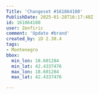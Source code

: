 ```yaml
---
Title: 'Changeset #161864180'
PublishDate: 2025-01-28T16:17:48Z
id: 161864180
user: Zenfiric
comment: 'Update #brand'
created_by: iD 2.30.4
tags:
- Montenegro
bbox:
  min_lon: 18.601284
  min_lat: 42.4337476
  max_lon: 18.601284
  max_lat: 42.4337476

---
```

